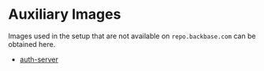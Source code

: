 # Auxiliary Images

Images used in the setup that are not available on `repo.backbase.com` can be obtained here.

- [auth-server](auth-server)
